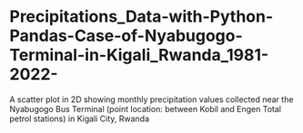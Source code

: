 # Precipitations_Data-with-Python-Pandas-Case-of-Nyabugogo-Terminal-in-Kigali_Rwanda_1981-2022-
A scatter plot in 2D showing monthly precipitation values collected near the Nyabugogo Bus Terminal (point location:  between Kobil and Engen Total petrol stations) in Kigali City, Rwanda 
